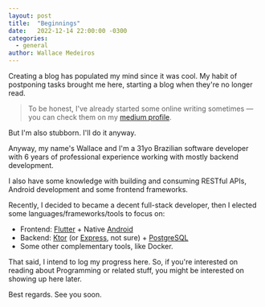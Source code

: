 ```yaml
---
layout: post
title:  "Beginnings"
date:   2022-12-14 22:00:00 -0300
categories:
  - general
author: Wallace Medeiros
---
```

Creating a blog has populated my mind since it was cool. My habit of postponing tasks brought me here, starting a blog when they're no longer read.

> To be honest, I've already started some online writing sometimes — you can check them on my [medium profile](https://medium.com/@wallacejme).

But I'm also stubborn. I'll do it anyway.

Anyway, my name's Wallace and I'm a 31yo Brazilian software developer with 6 years of professional experience working with mostly backend development.

I also have some knowledge with building and consuming RESTful APIs, Android development and some frontend frameworks.

Recently, I decided to became a decent full-stack developer, then I elected some languages/frameworks/tools to focus on:

- Frontend: [Flutter](https://github.com/flutter/flutter) + Native [Android](https://developer.android.com/)
- Backend: [Ktor](https://github.com/ktorio/ktor) (or [Express](https://github.com/expressjs/express), not sure) + [PostgreSQL](https://github.com/postgres/postgres)
- Some other complementary tools, like Docker.

That said, I intend to log my progress here.
So, if you're interested on reading about Programming or related stuff, you might be interested on showing up here later.

Best regards.
See you soon.
